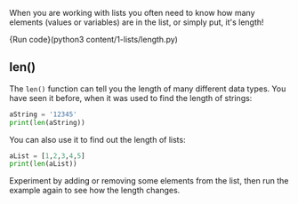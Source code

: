 When you are working with lists you often need to know how many elements (values or variables) are in the list, or simply put, it's length!

{Run code}(python3 content/1-lists/length.py)

## len()

The `len()` function can tell you the length of many different data types. You have seen it before, when it was used to find the length of strings:

```python
aString = '12345'
print(len(aString))
```

You can also use it to find out the length of lists:

```python
aList = [1,2,3,4,5]
print(len(aList))
```

Experiment by adding or removing some elements from the list, then run the example again to see how the length changes.
